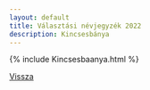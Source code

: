```yaml
---
layout: default
title: Választási névjegyzék 2022
description: Kincsesbánya
---
```


{% include Kincsesbaanya.html %}

[Vissza](./)